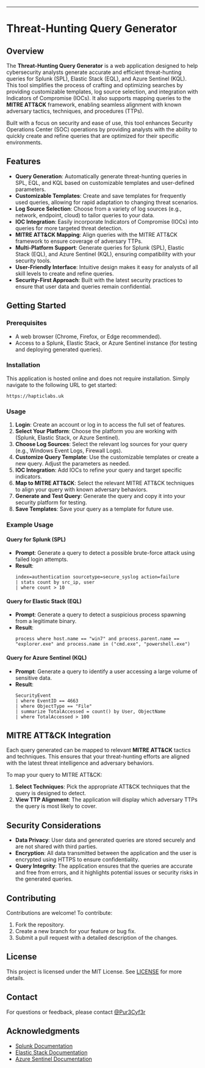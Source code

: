 ---

# Threat-Hunting Query Generator

## Overview

The **Threat-Hunting Query Generator** is a web application designed to help cybersecurity analysts generate accurate and efficient threat-hunting queries for Splunk (SPL), Elastic Stack (EQL), and Azure Sentinel (KQL). This tool simplifies the process of crafting and optimizing searches by providing customizable templates, log source selection, and integration with Indicators of Compromise (IOCs). It also supports mapping queries to the **MITRE ATT&CK** framework, enabling seamless alignment with known adversary tactics, techniques, and procedures (TTPs).

Built with a focus on security and ease of use, this tool enhances Security Operations Center (SOC) operations by providing analysts with the ability to quickly create and refine queries that are optimized for their specific environments.

## Features

- **Query Generation**: Automatically generate threat-hunting queries in SPL, EQL, and KQL based on customizable templates and user-defined parameters.
- **Customizable Templates**: Create and save templates for frequently used queries, allowing for rapid adaptation to changing threat scenarios.
- **Log Source Selection**: Choose from a variety of log sources (e.g., network, endpoint, cloud) to tailor queries to your data.
- **IOC Integration**: Easily incorporate Indicators of Compromise (IOCs) into queries for more targeted threat detection.
- **MITRE ATT&CK Mapping**: Align queries with the MITRE ATT&CK framework to ensure coverage of adversary TTPs.
- **Multi-Platform Support**: Generate queries for Splunk (SPL), Elastic Stack (EQL), and Azure Sentinel (KQL), ensuring compatibility with your security tools.
- **User-Friendly Interface**: Intuitive design makes it easy for analysts of all skill levels to create and refine queries.
- **Security-First Approach**: Built with the latest security practices to ensure that user data and queries remain confidential.

## Getting Started

### Prerequisites

- A web browser (Chrome, Firefox, or Edge recommended).
- Access to a Splunk, Elastic Stack, or Azure Sentinel instance (for testing and deploying generated queries).

### Installation

This application is hosted online and does not require installation. Simply navigate to the following URL to get started:

```
https://hapticlabs.uk
```

### Usage

1. **Login**: Create an account or log in to access the full set of features.
2. **Select Your Platform**: Choose the platform you are working with (Splunk, Elastic Stack, or Azure Sentinel).
3. **Choose Log Sources**: Select the relevant log sources for your query (e.g., Windows Event Logs, Firewall Logs).
4. **Customize Query Template**: Use the customizable templates or create a new query. Adjust the parameters as needed.
5. **IOC Integration**: Add IOCs to refine your query and target specific indicators.
6. **Map to MITRE ATT&CK**: Select the relevant MITRE ATT&CK techniques to align your query with known adversary behaviors.
7. **Generate and Test Query**: Generate the query and copy it into your security platform for testing.
8. **Save Templates**: Save your query as a template for future use.

### Example Usage

#### Query for Splunk (SPL)

- **Prompt**: Generate a query to detect a possible brute-force attack using failed login attempts.
- **Result**:  
  ```spl
  index=authentication sourcetype=secure_syslog action=failure
  | stats count by src_ip, user
  | where count > 10
  ```

#### Query for Elastic Stack (EQL)

- **Prompt**: Generate a query to detect a suspicious process spawning from a legitimate binary.
- **Result**:  
  ```eql
  process where host.name == "win7" and process.parent.name == "explorer.exe" and process.name in ("cmd.exe", "powershell.exe")
  ```

#### Query for Azure Sentinel (KQL)

- **Prompt**: Generate a query to identify a user accessing a large volume of sensitive data.
- **Result**:  
  ```kql
  SecurityEvent
  | where EventID == 4663
  | where ObjectType == "File"
  | summarize TotalAccessed = count() by User, ObjectName
  | where TotalAccessed > 100
  ```

## MITRE ATT&CK Integration

Each query generated can be mapped to relevant **MITRE ATT&CK** tactics and techniques. This ensures that your threat-hunting efforts are aligned with the latest threat intelligence and adversary behaviors.

To map your query to MITRE ATT&CK:
1. **Select Techniques**: Pick the appropriate ATT&CK techniques that the query is designed to detect.
2. **View TTP Alignment**: The application will display which adversary TTPs the query is most likely to cover.

## Security Considerations

- **Data Privacy**: User data and generated queries are stored securely and are not shared with third parties.
- **Encryption**: All data transmitted between the application and the user is encrypted using HTTPS to ensure confidentiality.
- **Query Integrity**: The application ensures that the queries are accurate and free from errors, and it highlights potential issues or security risks in the generated queries.

## Contributing

Contributions are welcome! To contribute:
1. Fork the repository.
2. Create a new branch for your feature or bug fix.
3. Submit a pull request with a detailed description of the changes.

## License

This project is licensed under the MIT License. See [LICENSE](LICENSE) for more details.

## Contact

For questions or feedback, please contact [@Pur3Cyf3r](https://x.com/Pur3Cyf3r)

## Acknowledgments

- [Splunk Documentation](https://docs.splunk.com/)
- [Elastic Stack Documentation](https://www.elastic.co/guide/index.html)
- [Azure Sentinel Documentation](https://learn.microsoft.com/en-us/azure/sentinel/)
